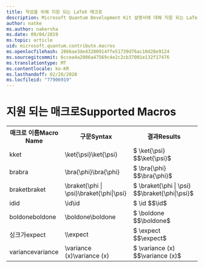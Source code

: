 ```yaml
---
title: 작성을 위해 지원 되는 LaTeX 매크로
description: Microsoft Quantum Development Kit 설명서에 대해 지원 되는 LaTeX 매크로의 목록입니다.
author: natke
ms.author: nakersha
ms.date: 09/04/2019
ms.topic: article
uid: microsoft.quantum.contribute.macros
ms.openlocfilehash: 2866ae3de43280914ffe51739d76ac10d28e9124
ms.sourcegitcommit: 6ccea4a2006a47569c4e2c2cb37001e132f17476
ms.translationtype: MT
ms.contentlocale: ko-KR
ms.lasthandoff: 02/28/2020
ms.locfileid: "77906919"
---
```

# <a name="supported-macros"></a><span data-ttu-id="c315f-103">지원 되는 매크로</span><span class="sxs-lookup"><span data-stu-id="c315f-103">Supported Macros</span></span>

<table>
<tr><th><span data-ttu-id="c315f-104">매크로 이름</span><span class="sxs-lookup"><span data-stu-id="c315f-104">Macro Name</span></span></th><th><span data-ttu-id="c315f-105">구문</span><span class="sxs-lookup"><span data-stu-id="c315f-105">Syntax</span></span></th><th><span data-ttu-id="c315f-106">결과</span><span class="sxs-lookup"><span data-stu-id="c315f-106">Results</span></span></th></tr>
<tr><td><span data-ttu-id="c315f-107">k</span><span class="sxs-lookup"><span data-stu-id="c315f-107">ket</span></span></td><td><span data-ttu-id="c315f-108">\ket{\psi}</span><span class="sxs-lookup"><span data-stu-id="c315f-108">\ket{\psi}</span></span></td><td><span data-ttu-id="c315f-109">$ \ket{\psi} $</span><span class="sxs-lookup"><span data-stu-id="c315f-109">$\ket{\psi}$</span></span></td></tr>
<tr><td><span data-ttu-id="c315f-110">bra</span><span class="sxs-lookup"><span data-stu-id="c315f-110">bra</span></span></td><td><span data-ttu-id="c315f-111">\bra{\phi}</span><span class="sxs-lookup"><span data-stu-id="c315f-111">\bra{\phi}</span></span></td><td><span data-ttu-id="c315f-112">$ \bra{\phi} $</span><span class="sxs-lookup"><span data-stu-id="c315f-112">$\bra{\phi}$</span></span></td></tr>
<tr><td><span data-ttu-id="c315f-113">braket</span><span class="sxs-lookup"><span data-stu-id="c315f-113">braket</span></span></td><td><span data-ttu-id="c315f-114">\braket{\phi | \psi}</span><span class="sxs-lookup"><span data-stu-id="c315f-114">\braket{\phi|\psi}</span></span></td><td><span data-ttu-id="c315f-115">$ \braket{\phi | \psi} $</span><span class="sxs-lookup"><span data-stu-id="c315f-115">$\braket{\phi|\psi}$</span></span></td></tr>
<tr><td><span data-ttu-id="c315f-116">id</span><span class="sxs-lookup"><span data-stu-id="c315f-116">id</span></span></td><td><span data-ttu-id="c315f-117">\id</span><span class="sxs-lookup"><span data-stu-id="c315f-117">\id</span></span></td><td><span data-ttu-id="c315f-118">$ \id $</span><span class="sxs-lookup"><span data-stu-id="c315f-118">$\id$</span></span></td></tr>
<tr><td><span data-ttu-id="c315f-119">boldone</span><span class="sxs-lookup"><span data-stu-id="c315f-119">boldone</span></span></td><td><span data-ttu-id="c315f-120">\boldone</span><span class="sxs-lookup"><span data-stu-id="c315f-120">\boldone</span></span></td><td><span data-ttu-id="c315f-121">$ \boldone $</span><span class="sxs-lookup"><span data-stu-id="c315f-121">$\boldone$</span></span></td></tr>
<tr><td><span data-ttu-id="c315f-122">싱크가</span><span class="sxs-lookup"><span data-stu-id="c315f-122">expect</span></span></td><td><span data-ttu-id="c315f-123">\</span><span class="sxs-lookup"><span data-stu-id="c315f-123">\expect</span></span></td><td><span data-ttu-id="c315f-124">$ \expect $</span><span class="sxs-lookup"><span data-stu-id="c315f-124">$\expect$</span></span></td></tr>
<tr><td><span data-ttu-id="c315f-125">variance</span><span class="sxs-lookup"><span data-stu-id="c315f-125">variance</span></span></td><td><span data-ttu-id="c315f-126">\variance (x)</span><span class="sxs-lookup"><span data-stu-id="c315f-126">\variance (x)</span></span></td><td><span data-ttu-id="c315f-127">$ \variance (x) $</span><span class="sxs-lookup"><span data-stu-id="c315f-127">$\variance (x)$</span></span></td></tr>
</table>